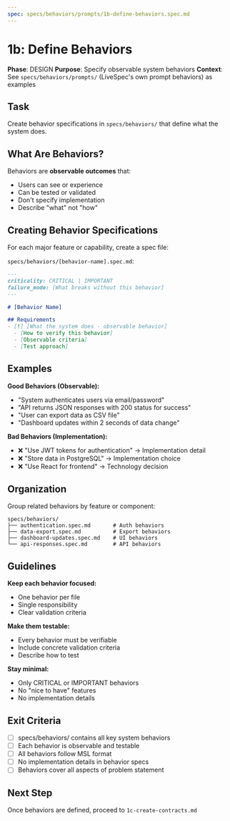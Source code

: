 ```yaml
---
spec: specs/behaviors/prompts/1b-define-behaviors.spec.md
---
```


# 1b: Define Behaviors

**Phase**: DESIGN
**Purpose**: Specify observable system behaviors
**Context**: See `specs/behaviors/prompts/` (LiveSpec's own prompt behaviors) as examples

## Task

Create behavior specifications in `specs/behaviors/` that define what the system does.

## What Are Behaviors?

Behaviors are **observable outcomes** that:
- Users can see or experience
- Can be tested or validated
- Don't specify implementation
- Describe "what" not "how"

## Creating Behavior Specifications

For each major feature or capability, create a spec file:

`specs/behaviors/[behavior-name].spec.md`:

```markdown
---
criticality: CRITICAL | IMPORTANT
failure_mode: [What breaks without this behavior]
---

# [Behavior Name]

## Requirements
- [!] [What the system does - observable behavior]
  - [How to verify this behavior]
  - [Observable criteria]
  - [Test approach]
```

## Examples

**Good Behaviors (Observable):**
- "System authenticates users via email/password"
- "API returns JSON responses with 200 status for success"
- "User can export data as CSV file"
- "Dashboard updates within 2 seconds of data change"

**Bad Behaviors (Implementation):**
- ❌ "Use JWT tokens for authentication" → Implementation detail
- ❌ "Store data in PostgreSQL" → Implementation choice
- ❌ "Use React for frontend" → Technology decision

## Organization

Group related behaviors by feature or component:

```
specs/behaviors/
├── authentication.spec.md       # Auth behaviors
├── data-export.spec.md          # Export behaviors
├── dashboard-updates.spec.md    # UI behaviors
└── api-responses.spec.md        # API behaviors
```

## Guidelines

**Keep each behavior focused:**
- One behavior per file
- Single responsibility
- Clear validation criteria

**Make them testable:**
- Every behavior must be verifiable
- Include concrete validation criteria
- Describe how to test

**Stay minimal:**
- Only CRITICAL or IMPORTANT behaviors
- No "nice to have" features
- No implementation details

## Exit Criteria

- [ ] specs/behaviors/ contains all key system behaviors
- [ ] Each behavior is observable and testable
- [ ] All behaviors follow MSL format
- [ ] No implementation details in behavior specs
- [ ] Behaviors cover all aspects of problem statement

## Next Step

Once behaviors are defined, proceed to `1c-create-contracts.md`
